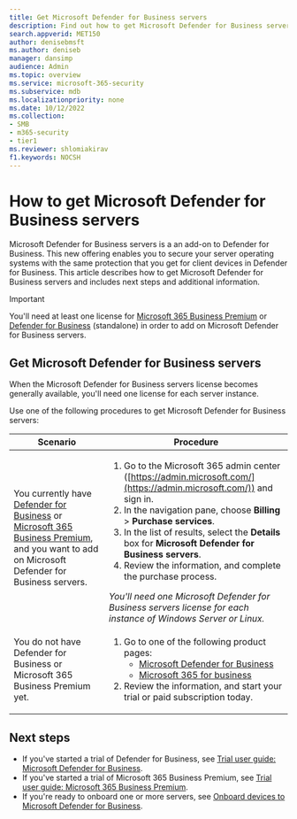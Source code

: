 ```yaml
---
title: Get Microsoft Defender for Business servers
description: Find out how to get Microsoft Defender for Business servers.
search.appverid: MET150
author: denisebmsft
ms.author: deniseb
manager: dansimp 
audience: Admin
ms.topic: overview
ms.service: microsoft-365-security
ms.subservice: mdb
ms.localizationpriority: none
ms.date: 10/12/2022
ms.collection: 
- SMB
- m365-security
- tier1
ms.reviewer: shlomiakirav
f1.keywords: NOCSH 
---
```


# How to get Microsoft Defender for Business servers

Microsoft Defender for Business servers is a an add-on to Defender for Business. This new offering enables you to secure your server operating systems with the same protection that you get for client devices in Defender for Business. This article describes how to get Microsoft Defender for Business servers and includes next steps and additional information.

> [!IMPORTANT]
> You'll need at least one license for [Microsoft 365 Business Premium](../../business-premium/index.md) or [Defender for Business](mdb-overview.md) (standalone) in order to add on Microsoft Defender for Business servers. 

## Get Microsoft Defender for Business servers

When the Microsoft Defender for Business servers license becomes generally available, you'll need one license for each server instance.

Use one of the following procedures to get Microsoft Defender for Business servers:


| Scenario  | Procedure  |
|---------|---------|
| You currently have [Defender for Business](mdb-overview.md) or [Microsoft 365 Business Premium](../../business-premium/index.md), and you want to add on Microsoft Defender for Business servers.     | <ol><li>Go to the Microsoft 365 admin center ([https://admin.microsoft.com/](https://admin.microsoft.com/)) and sign in.</li><li>In the navigation pane, choose **Billing** > **Purchase services**.</li><li>In the list of results, select the **Details** box for **Microsoft Defender for Business servers**.</li><li>Review the information, and complete the purchase process. </li></ol>*You'll need one Microsoft Defender for Business servers license for each instance of Windows Server or Linux.*        |
| You do not have Defender for Business or Microsoft 365 Business Premium yet.     | <ol><li>Go to one of the following product pages: <ul><li>[Microsoft Defender for Business](https://aka.ms/DefenderforBusiness)</li><li>[Microsoft 365 for business](https://www.microsoft.com/en-us/microsoft-365/business-h)</li></ul></li><li>Review the information, and start your trial or paid subscription today.</li></ol> |

## Next steps

- If you've started a trial of Defender for Business, see [Trial user guide: Microsoft Defender for Business](trial-playbook-defender-business.md).
- If you've started a trial of Microsoft 365 Business Premium, see [Trial user guide: Microsoft 365 Business Premium](../../business-premium/m365bp-trial-playbook-microsoft-business-premium.md).
- If you're ready to onboard one or more servers, see [Onboard devices to Microsoft Defender for Business](mdb-onboard-devices.md).

